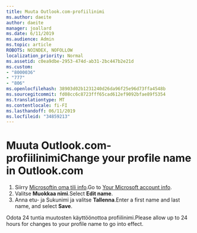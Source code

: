 ```yaml
---
title: Muuta Outlook.com-profiilinimi
ms.author: daeite
author: daeite
manager: joallard
ms.date: 6/11/2019
ms.audience: Admin
ms.topic: article
ROBOTS: NOINDEX, NOFOLLOW
localization_priority: Normal
ms.assetid: c0ea9dbe-2953-474d-ab31-2bc447b2e21d
ms.custom:
- "8000036"
- "777"
- "806"
ms.openlocfilehash: 38903d02b1231240d26da96f25e96d73ffa4548b
ms.sourcegitcommit: fd08cc6c8723fff65cad612ef9092bfae89f5354
ms.translationtype: MT
ms.contentlocale: fi-FI
ms.lasthandoff: 06/11/2019
ms.locfileid: "34859213"
---
```

# <a name="change-your-profile-name-in-outlookcom"></a><span data-ttu-id="28e5c-102">Muuta Outlook.com-profiilinimi</span><span class="sxs-lookup"><span data-stu-id="28e5c-102">Change your profile name in Outlook.com</span></span>

1. <span data-ttu-id="28e5c-103">Siirry [Microsoftin oma tili info](https://go.microsoft.com/fwlink/p/?linkid=860841).</span><span class="sxs-lookup"><span data-stu-id="28e5c-103">Go to [Your Microsoft account info](https://go.microsoft.com/fwlink/p/?linkid=860841).</span></span>
2. <span data-ttu-id="28e5c-104">Valitse **Muokkaa nimi**.</span><span class="sxs-lookup"><span data-stu-id="28e5c-104">Select **Edit name**.</span></span>
3. <span data-ttu-id="28e5c-105">Anna etu- ja Sukunimi ja valitse **Tallenna**.</span><span class="sxs-lookup"><span data-stu-id="28e5c-105">Enter a first name and last name, and select **Save**.</span></span>

<span data-ttu-id="28e5c-106">Odota 24 tuntia muutosten käyttöönottoa profiilinimi.</span><span class="sxs-lookup"><span data-stu-id="28e5c-106">Please allow up to 24 hours for changes to your profile name to go into effect.</span></span>